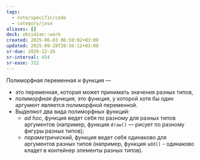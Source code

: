 ```yaml
---
tags:
  - note/specific/code
  - category/java
aliases: []
deck: obsidian::work
created: 2025-06-03 06:59:02+03:00
updated: 2025-09-28T20:56:12+03:00
sr-due: 2026-12-26
sr-interval: 454
sr-ease: 312
---
```


Полиморфная переменная и функция
—
- это переменная, которая может принимать значения разных типов,
- *полиморфная функция*, это функция, у которой хотя бы один аргумент является полиморфной переменной.
- Выделяют два вида полиморфных функций:
	- *ad hoc*, функция ведет себя по разному для разных типов аргументов (например, функция `draw()` — рисует по разному фигуры разных типов);
	- *параметрический*, функция ведет себя одинаково для аргументов разных типов (например, функция `add()` - одинаково кладет в контейнер элементы разных типов).
